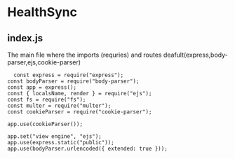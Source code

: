 # HealthSync

## index.js 
  The main file where the imports (requries) and routes deafult(express,body-parser,ejs,cookie-parser)

```
  const express = require("express");
const bodyParser = require("body-parser");
const app = express();
const { localsName, render } = require("ejs");
const fs = require("fs");
const multer = require("multer");
const cookieParser = require("cookie-parser");

app.use(cookieParser());

app.set("view engine", "ejs");
app.use(express.static("public"));
app.use(bodyParser.urlencoded({ extended: true }));
```

  
